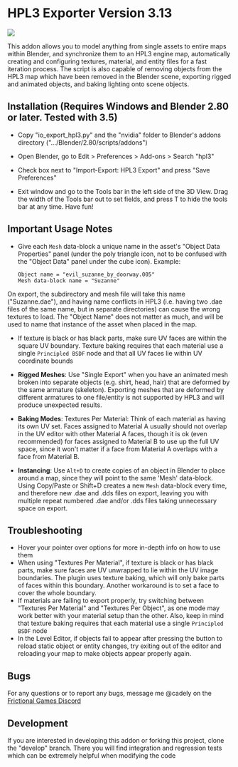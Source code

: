 HPL3 Exporter Version 3.13
==============================================================================
![](https://i.imgur.com/1PrPPuD.jpg)

This addon allows you to model anything from single assets
to entire maps within Blender, and synchronize them to an HPL3 engine map,
automatically creating and configuring textures, material, and entity files
for a fast iteration process. The script is also capable of removing objects
from the HPL3 map which have been removed in the Blender scene, exporting
rigged and animated objects, and baking lighting onto scene objects.

Installation (Requires Windows and Blender 2.80 or later. Tested with 3.5)
------------------------------------------------------------------------------

- Copy "io_export_hpl3.py" and the "nvidia" folder to Blender's addons
directory (".../Blender/2.80/scripts/addons")

- Open Blender, go to Edit > Preferences > Add-ons > Search "hpl3"

- Check box next to "Import-Export: HPL3 Export" and press "Save Preferences"

- Exit window and go to the Tools bar in the left side of the 3D View. Drag
the width of the Tools bar out to set fields, and press T to hide the tools
bar at any time. Have fun!

Important Usage Notes
------------------------------------------------------------------------------
- Give each `Mesh` data-block a unique name in the asset's "Object Data Properties"
panel (under the poly triangle icon, not to be confused with the "Object Data"
panel under the cube icon).
	Example:
	```
	Object name = "evil_suzanne_by_doorway.005"
	Mesh data-block name = "Suzanne"
	```
On export, the subdirectory and mesh file will take this name ("Suzanne.dae"),
and having name conflicts in HPL3 (i.e. having two .dae files of the same name,
but in separate directories) can cause the wrong textures to load.
The "Object Name" does not matter as much, and will be used to name that
instance of the asset when placed in the map.

- If texture is black or has black parts, make sure UV faces are
within the square UV boundary. Texture baking requires that each material use
a single `Principled BSDF` node and that all UV faces lie within UV
coordinate bounds

- **Rigged Meshes**: Use "Single Export" when you have an animated mesh broken
into separate objects (e.g. shirt, head, hair) that are deformed by the same
armature (skeleton). Exporting meshes that are deformed by different armatures
to one file/entity is not supported by HPL3 and will produce unexpected results.

- **Baking Modes**:
Textures Per Material:
Think of each material as having its own UV set. Faces assigned to Material A
usually should not overlap in the UV editor with other Material A faces, though
it is ok (even recommended) for faces assigned to Material B to use up the full
UV space, since it won't matter if a face from Material A overlaps with a face
from Material B.

- **Instancing**: Use `Alt+D` to create copies of an object in Blender to place
around a map, since they will point to the same 'Mesh' data-block. Using
Copy/Paste or Shift+D creates a new `Mesh` data-block every time, and therefore
new .dae and .dds files on export, leaving you with multiple repeat numbered
.dae and/or .dds files taking unnecessary space on export.

Troubleshooting
------------------------------------------------------------------------------
- Hover your pointer over options for more in-depth info on how to use them
- When using "Textures Per Material", if texture is black or has black parts,
make sure faces are UV unwrapped to lie within the UV image boundaries.
The plugin uses texture baking, which will only bake parts of faces within
this boundary. Another workaround is to set a face to cover the whole boundary.
- If materials are failing to export properly, try switching between
"Textures Per Material" and "Textures Per Object", as one mode may
work better with your material setup than the other. Also, keep in mind that
texture baking requires that each material use a single `Principled BSDF` node
- In the Level Editor, if objects fail to appear after pressing
the button to reload static object or entity changes, try exiting out of the
editor and reloading your map to make objects appear properly again.

Bugs
------------------------------------------------------------------------------

For any questions or to report any bugs, message me @cadely on the [Frictional
Games Discord](https://discordapp.com/invite/frictionalgames)


Development
------------------------------------------------------------------------------
If you are interested in developing this addon or forking this project,
clone the "develop" branch. There you will find integration
and regression tests which can be extremely helpful when modifying the code
